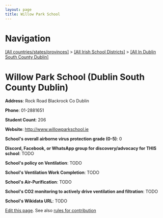 ```yaml
---
layout: page
title: Willow Park School
---
```

# Navigation

[[All countries/states/provinces]](../../..) > [[All Irish School Districts]](../..) > [[All In Dublin South County Dublin]](..)

# Willow Park School (Dublin South County Dublin)

**Address**: Rock Road Blackrock Co Dublin

**Phone**: 01-2881651

**Student Count**: 206

**Website**: <http://www.willowparkschool.ie>

**School's overall airborne virus protection grade (0-5)**: 0

**Discord, Facebook, or WhatsApp group for discovery/advocacy for THIS school**: TODO

**School's policy on Ventilation**: TODO

**School's Ventilation Work Completion**: TODO

**School's Air-Purification**: TODO

**School's CO2 monitoring to actively drive ventilation and filtration**: TODO

**School's Wikidata URL**: TODO


[Edit this page](https://github.com/ventilate-schools/Ireland/edit/main/./Dublin_South_County_Dublin/Willow_Park_School.md). See also [rules for contribution](../../../contribution-rules/)